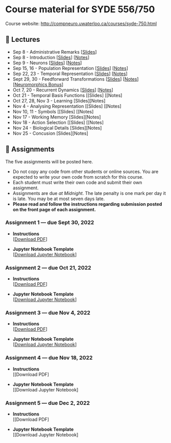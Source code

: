 # Course material for SYDE 556/750

Course website: http://compneuro.uwaterloo.ca/courses/syde-750.html

## 🎒 Lectures

- Sep 8 - Administrative Remarks [[Slides](https://github.com/celiasmith/syde556-f22/raw/master/lectures/lecture_00/syde556_lecture_00_slides_distr.pdf)]
- Sep 8 - Introduction [[Slides](https://github.com/celiasmith/syde556-f22/raw/master/lectures/lecture_01/syde556_lecture_01_slides_distr.pdf)] [[Notes](https://github.com/celiasmith/syde556-f22/raw/master/lectures/lecture_01/syde556_lecture_01_notes.pdf)]
- Sep 9 - Neurons [[Slides](https://github.com/celiasmith/syde556-f22/raw/master/lectures/lecture_02/syde556_lecture_02_slides_distr.pdf)] [[Notes](https://github.com/celiasmith/syde556-f22/raw/master/lectures/lecture_02/syde556_lecture_02_notes.pdf)]
- Sep 15, 16 - Population Representation [[Slides](https://github.com/celiasmith/syde556-f22/raw/master/lectures/lecture_03/syde556_lecture_03_slides_distr.pdf)] [[Notes](https://github.com/celiasmith/syde556-f22/raw/master/lectures/lecture_03/syde556_lecture_03_notes.pdf)]
- Sep 22, 23 - Temporal Representation [[Slides](https://github.com/celiasmith/syde556-f22/raw/master/lectures/lecture_04/syde556_lecture_04_slides_distr.pdf)] [[Notes](https://github.com/celiasmith/syde556-f22/raw/master/lectures/lecture_04/syde556_lecture_04_notes.pdf)]
- Sept 29, 30 - Feedforward Transformations [[Slides](https://github.com/celiasmith/syde556-f22/raw/master/lectures/lecture_05/syde556_lecture_05_slides_distr.pdf)] [[Notes](https://github.com/celiasmith/syde556-f22/raw/master/lectures/lecture_05/syde556_lecture_05_notes.pdf)][[Neuromorphics Bonus](https://github.com/celiasmith/syde556-f22/raw/master/lectures/lecture_05/neuromorphics_intro_2022.pdf)]
- Oct 7, 20 - Recurrent Dynamics [[Slides](https://github.com/celiasmith/syde556-f22/raw/master/lectures/lecture_06/syde556_lecture_06_slides_distr.pdf)] [[Notes](https://github.com/celiasmith/syde556-f22/raw/master/lectures/lecture_06/syde556_lecture_06_notes.pdf)]
- Oct 21 - Temporal Basis Functions [[Slides]<!--(https://github.com/celiasmith/syde556-f22/raw/master/lectures/lecture_07/syde556_lecture_07_slides_distr.pdf)]--> [[Notes]<!--(https://github.com/celiasmith/syde556-f22/raw/master/lectures/lecture_07/syde556_lecture_07_notes.pdf)]-->
- Oct 27, 28, Nov 3 - Learning [Slides][Notes]
- Nov 4 - Analysing Representation [[Slides]<!--(https://github.com/celiasmith/syde556-f22/raw/master/lectures/lecture_09/syde556_lecture_09_slides_distr.pdf)]--> [[Notes]<!--(https://github.com/celiasmith/syde556-f22/raw/master/lectures/lecture_09/syde556_lecture_09_notes.pdf)]-->
- Nov 10, 11 - Symbols [[Slides]<!--(https://github.com/celiasmith/syde556-f22/raw/master/lectures/lecture_10/syde556_lecture_10_slides_distr.pdf)]--> [[Notes]<!--(https://github.com/celiasmith/syde556-f22/raw/master/lectures/lecture_10/syde556_lecture_10_notes.pdf)]-->
- Nov 17 - Working Memory [Slides][Notes]
- Nov 18 -  Action Selection [[Slides]<!--(https://github.com/celiasmith/syde556-f22/raw/master/lectures/lecture_11/syde556_lecture_11_slides_distr.pdf)]--> [[Notes]<!--(https://github.com/celiasmith/syde556-f22/raw/master/lectures/lecture_10/syde556_lecture_10_notes.pdf)]-->
- Nov 24 - Biological Details [Slides][Notes]
- Nov 25 - Concusion [Slides][Notes]

## 📝 Assignments

The five assignments will be posted here.

 * Do not copy any code from other students or online sources.  You are expected to write your own code from scratch for this course.
 * Each student must write their own code and submit their own assignment.
 * Assignments are due _at Midnight_.  The late penalty is one mark per day it is late. You may be at most seven days late.
 * **Please read and follow the instructions regarding submission posted on the front page of each assignment.**
 
### Assignment 1 ― due Sept 30, 2022

-   **Instructions**  
  [[Download PDF](https://github.com/celiasmith/syde556-f22/raw/master/assignments/assignment_01/syde556_assignment_01.pdf)]

-   **Jupyter Notebook Template**  
  [[Download Jupyter Notebook](https://github.com/celiasmith/syde556-f22/raw/master/assignments/assignment_01/syde556_assignment_01_template.ipynb)]


### Assignment 2 ― due Oct 21, 2022

-   **Instructions**  
  [[Download PDF](https://github.com/celiasmith/syde556-f22/raw/master/assignments/assignment_02/syde556_assignment_02.pdf)]

-   **Jupyter Notebook Template**  
  [[Download Jupyter Notebook](https://github.com/celiasmith/syde556-f22/raw/master/assignments/assignment_02/syde556_assignment_02_template.ipynb)]

### Assignment 3 ― due Nov 4, 2022

-   **Instructions**  
  [[Download PDF](https://github.com/celiasmith/syde556-f22/raw/master/assignments/assignment_03/syde556_assignment_03.pdf)]

-   **Jupyter Notebook Template**  
  [[Download Jupyter Notebook](https://github.com/celiasmith/syde556-f22/raw/master/assignments/assignment_03/syde556_assignment_03_template.ipynb)]

### Assignment 4 ― due Nov 18, 2022

-   **Instructions**  
  [[Download PDF]<!--(https://github.com/celiasmith/syde556-f22/raw/master/assignments/assignment_04/syde556_assignment_04.pdf)]-->

-   **Jupyter Notebook Template**  
  [[Download Jupyter Notebook]<!--(https://github.com/celiasmith/syde556-f22/raw/master/assignments/assignment_04/syde556_assignment_04_template.ipynb)]-->

### Assignment 5 ― due Dec 2, 2022

-   **Instructions**  
  [[Download PDF]<!--(https://github.com/celiasmith/syde556-f22/raw/master/assignments/assignment_05/syde556_assignment_05.pdf)]-->

-   **Jupyter Notebook Template**  
  [[Download Jupyter Notebook]<!--(https://github.com/celiasmith/syde556-f22/raw/master/assignments/assignment_05/syde556_assignment_05_template.ipynb)]-->

